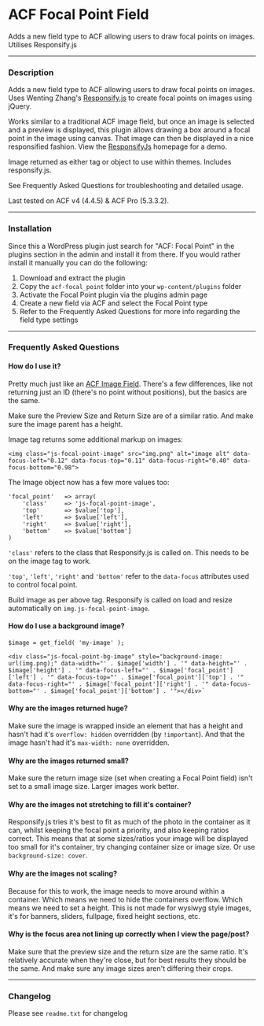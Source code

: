 # ACF Focal Point Field

Adds a new field type to ACF allowing users to draw focal points on images. Utilises Responsify.js

-----------------------

### Description

Adds a new field type to ACF allowing users to draw focal points on images. Uses Wenting Zhang's [Responsify.js](https://github.com/wentin/ResponsifyJS/) to create focal points on images using jQuery.

Works similar to a traditional ACF image field, but once an image is selected and a preview is displayed, this plugin allows drawing a box around a focal point in the image using canvas. That image can then be displayed in a nice responsified fashion. View the [ResponsifyJs](http://responsifyjs.space/) homepage for a demo.

Image returned as either tag or object to use within themes. Includes responsify.js.

See Frequently Asked Questions for troubleshooting and detailed usage.

Last tested on ACF v4 (4.4.5) & ACF Pro (5.3.3.2).

-----------------------

### Installation

Since this a WordPress plugin just search for "ACF: Focal Point" in the plugins section in the admin and install it from there. If you would rather install it manually you can do the following:

1. Download and extract the plugin
2. Copy the `acf-focal_point` folder into your `wp-content/plugins` folder
3. Activate the Focal Point plugin via the plugins admin page
4. Create a new field via ACF and select the Focal Point type
5. Refer to the Frequently Asked Questions for more info regarding the field type settings

-----------------------

### Frequently Asked Questions


#### How do I use it?

Pretty much just like an [ACF Image Field](http://www.advancedcustomfields.com/resources/image/). There's a few differences, like not returning just an ID (there's no point without positions), but the basics are the same.

Make sure the Preview Size and Return Size are of a similar ratio. And make sure the image parent has a height.

Image tag returns some additional markup on images:

`<img class="js-focal-point-image" src="img.png" alt="image alt" data-focus-left="0.12" data-focus-top="0.11" data-focus-right="0.40" data-focus-bottom="0.98">`


The Image object now has a few more values too:

```
'focal_point' 	=> array(
	'class'		=> 'js-focal-point-image',
	'top'  		=> $value['top'],
	'left' 		=> $value['left'],
	'right'		=> $value['right'],
	'bottom' 	=> $value['bottom']
)
```

`'class'` refers to the class that Responsify.js is called on. This needs to be on the image tag to work.

`'top'`, `'left'`, `'right'` and `'bottom'` refer to the `data-focus` attributes used to control focal point.

Build image as per above tag. Responsify is called on load and resize automatically on `img.js-focal-point-image`.

#### How do I use a background image?

```
$image = get_field( 'my-image' );

<div class="js-focal-point-bg-image" style="background-image: url(img.png);" data-width="' . $image['width'] . '" data-height="' . $image['height'] . '" data-focus-left="' . $image['focal_point']['left'] . '" data-focus-top="' . $image['focal_point']['top'] . '" data-focus-right="' . $image['focal_point']['right'] . '" data-focus-bottom="' . $image['focal_point']['bottom'] . '"></div>`
```

#### Why are the images returned huge?

Make sure the image is wrapped inside an element that has a height and hasn't had it's `overflow: hidden` overridden (by `!important`). And that the image hasn't had it's `max-width: none` overridden.


#### Why are the images returned small?

Make sure the return image size (set when creating a Focal Point field) isn't set to a small image size. Larger images work better.


#### Why are the images not stretching to fill it's container?

Responsify.js tries it's best to fit as much of the photo in the container as it can, whilst keeping the focal point a priority, and also keeping ratios correct. This means that at some sizes/ratios your image will be displayed too small for it's container, try changing container size or image size. Or use `background-size: cover`.


#### Why are the images not scaling?

Because for this to work, the image needs to move around within a container. Which means we need to hide the containers overflow. Which means we need to set a height. This is not made for wysiwyg style images, it's for banners, sliders, fullpage, fixed height sections, etc.


#### Why is the focus area not lining up correctly when I view the page/post?

Make sure that the preview size and the return size are the same ratio. It's relatively accurate when they're close, but for best results they should be the same. And make sure any image sizes aren't differing their crops.

-----------------------

### Changelog
Please see `readme.txt` for changelog
